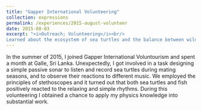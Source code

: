 ```yaml
---
title: "Gapper International Volunteering"
collection: expressions
permalink: /experiences/2015-august-volunteer
date: 2015-08-03
excerpt: "<i>Outreach; Volunteering</i><br/>
Learned about the ecosystem of sea turtles and the balance between wildlife and human activities. Helped design a passive sonar to listen and record sea turtles during mating seasons, and also to observe their reactions to different musics."
---
```


In the summer of 2015, I joined Gapper International Voluntourism and spent a month at Galle, Sri Lanka. Unexpectedly, I got involved in a task designing a simple passive sonar to listen and record sea turtles during mating seasons, and to observe their reactions to different music. We employed the principles of stethoscopes and it turned out that both sea turtles and fish positively reacted to the relaxing and simple rhythms. During this volunteering I obtained a chance to apply my physics knowledge into substantial work.